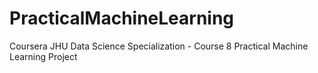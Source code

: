 # PracticalMachineLearning
Coursera JHU Data Science Specialization - Course 8 Practical Machine Learning Project
